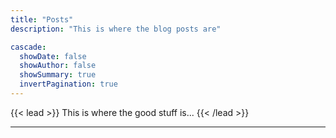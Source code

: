 ```yaml
---
title: "Posts"
description: "This is where the blog posts are"

cascade:
  showDate: false
  showAuthor: false
  showSummary: true
  invertPagination: true
---
```


{{< lead >}}
This is where the good stuff is...
{{< /lead >}}

---